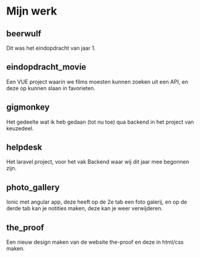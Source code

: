 # Mijn werk

## beerwulf

Dit was het eindopdracht van jaar 1.

## eindopdracht_movie

Een VUE project waarin we films moesten kunnen zoeken uit een API, en deze op kunnen slaan in favorieten.

## gigmonkey

Het gedeelte wat ik heb gedaan (tot nu toe) qua backend in het project van keuzedeel.

## helpdesk

Het laravel project, voor het vak Backend waar wij dit jaar mee begonnen zijn.

## photo_gallery

Ionic met angular app, deze heeft op de 2e tab een foto galerij, en op de derde tab kan je notities maken, deze kan je weer verwijderen.

## the_proof

Een nieuw design maken van de website the-proof en deze in html/css maken.
